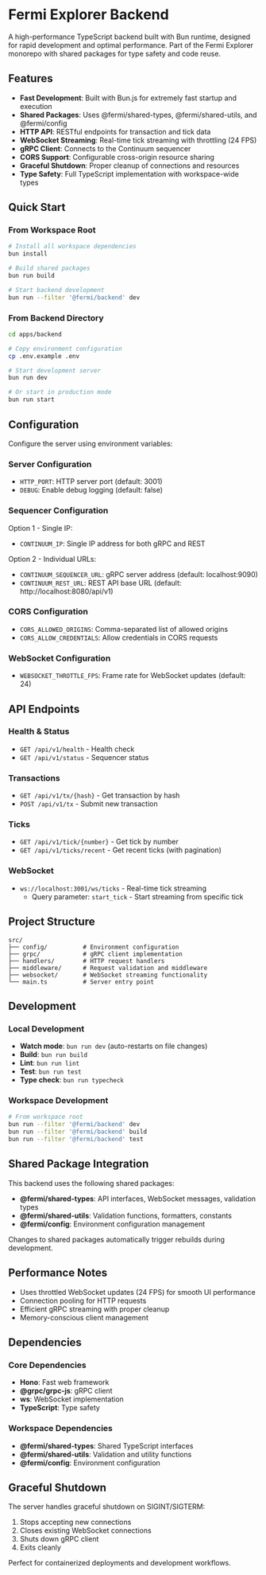 # Fermi Explorer Backend

A high-performance TypeScript backend built with Bun runtime, designed for rapid development and optimal performance. Part of the Fermi Explorer monorepo with shared packages for type safety and code reuse.

## Features

- **Fast Development**: Built with Bun.js for extremely fast startup and execution
- **Shared Packages**: Uses @fermi/shared-types, @fermi/shared-utils, and @fermi/config
- **HTTP API**: RESTful endpoints for transaction and tick data
- **WebSocket Streaming**: Real-time tick streaming with throttling (24 FPS)
- **gRPC Client**: Connects to the Continuum sequencer
- **CORS Support**: Configurable cross-origin resource sharing
- **Graceful Shutdown**: Proper cleanup of connections and resources
- **Type Safety**: Full TypeScript implementation with workspace-wide types

## Quick Start

### From Workspace Root
```bash
# Install all workspace dependencies
bun install

# Build shared packages
bun run build

# Start backend development
bun run --filter '@fermi/backend' dev
```

### From Backend Directory
```bash
cd apps/backend

# Copy environment configuration
cp .env.example .env

# Start development server
bun run dev

# Or start in production mode
bun run start
```

## Configuration

Configure the server using environment variables:

### Server Configuration
- `HTTP_PORT`: HTTP server port (default: 3001)
- `DEBUG`: Enable debug logging (default: false)

### Sequencer Configuration
Option 1 - Single IP:
- `CONTINUUM_IP`: Single IP address for both gRPC and REST

Option 2 - Individual URLs:
- `CONTINUUM_SEQUENCER_URL`: gRPC server address (default: localhost:9090)
- `CONTINUUM_REST_URL`: REST API base URL (default: http://localhost:8080/api/v1)

### CORS Configuration
- `CORS_ALLOWED_ORIGINS`: Comma-separated list of allowed origins
- `CORS_ALLOW_CREDENTIALS`: Allow credentials in CORS requests

### WebSocket Configuration
- `WEBSOCKET_THROTTLE_FPS`: Frame rate for WebSocket updates (default: 24)

## API Endpoints

### Health & Status
- `GET /api/v1/health` - Health check
- `GET /api/v1/status` - Sequencer status

### Transactions
- `GET /api/v1/tx/{hash}` - Get transaction by hash
- `POST /api/v1/tx` - Submit new transaction

### Ticks
- `GET /api/v1/tick/{number}` - Get tick by number
- `GET /api/v1/ticks/recent` - Get recent ticks (with pagination)

### WebSocket
- `ws://localhost:3001/ws/ticks` - Real-time tick streaming
  - Query parameter: `start_tick` - Start streaming from specific tick

## Project Structure

```
src/
├── config/          # Environment configuration
├── grpc/            # gRPC client implementation
├── handlers/        # HTTP request handlers
├── middleware/      # Request validation and middleware
├── websocket/       # WebSocket streaming functionality
└── main.ts          # Server entry point
```

## Development

### Local Development
- **Watch mode**: `bun run dev` (auto-restarts on file changes)
- **Build**: `bun run build`
- **Lint**: `bun run lint`
- **Test**: `bun run test`
- **Type check**: `bun run typecheck`

### Workspace Development
```bash
# From workspace root
bun run --filter '@fermi/backend' dev
bun run --filter '@fermi/backend' build
bun run --filter '@fermi/backend' test
```

## Shared Package Integration

This backend uses the following shared packages:

- **@fermi/shared-types**: API interfaces, WebSocket messages, validation types
- **@fermi/shared-utils**: Validation functions, formatters, constants
- **@fermi/config**: Environment configuration management

Changes to shared packages automatically trigger rebuilds during development.

## Performance Notes

- Uses throttled WebSocket updates (24 FPS) for smooth UI performance
- Connection pooling for HTTP requests
- Efficient gRPC streaming with proper cleanup
- Memory-conscious client management

## Dependencies

### Core Dependencies
- **Hono**: Fast web framework
- **@grpc/grpc-js**: gRPC client
- **ws**: WebSocket implementation
- **TypeScript**: Type safety

### Workspace Dependencies
- **@fermi/shared-types**: Shared TypeScript interfaces
- **@fermi/shared-utils**: Validation and utility functions
- **@fermi/config**: Environment configuration

## Graceful Shutdown

The server handles graceful shutdown on SIGINT/SIGTERM:

1. Stops accepting new connections
2. Closes existing WebSocket connections
3. Shuts down gRPC client
4. Exits cleanly

Perfect for containerized deployments and development workflows.